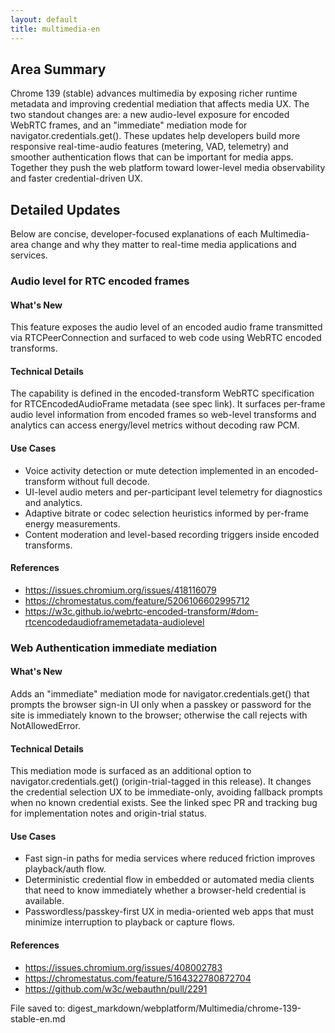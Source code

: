```yaml
---
layout: default
title: multimedia-en
---
```


## Area Summary

Chrome 139 (stable) advances multimedia by exposing richer runtime metadata and improving credential mediation that affects media UX. The two standout changes are: a new audio-level exposure for encoded WebRTC frames, and an "immediate" mediation mode for navigator.credentials.get(). These updates help developers build more responsive real-time-audio features (metering, VAD, telemetry) and smoother authentication flows that can be important for media apps. Together they push the web platform toward lower-level media observability and faster credential-driven UX.

## Detailed Updates

Below are concise, developer-focused explanations of each Multimedia-area change and why they matter to real-time media applications and services.

### Audio level for RTC encoded frames

#### What's New
This feature exposes the audio level of an encoded audio frame transmitted via RTCPeerConnection and surfaced to web code using WebRTC encoded transforms.

#### Technical Details
The capability is defined in the encoded-transform WebRTC specification for RTCEncodedAudioFrame metadata (see spec link). It surfaces per-frame audio level information from encoded frames so web-level transforms and analytics can access energy/level metrics without decoding raw PCM.

#### Use Cases
- Voice activity detection or mute detection implemented in an encoded-transform without full decode.
- UI-level audio meters and per-participant level telemetry for diagnostics and analytics.
- Adaptive bitrate or codec selection heuristics informed by per-frame energy measurements.
- Content moderation and level-based recording triggers inside encoded transforms.

#### References
- https://issues.chromium.org/issues/418116079
- https://chromestatus.com/feature/5206106602995712
- https://w3c.github.io/webrtc-encoded-transform/#dom-rtcencodedaudioframemetadata-audiolevel

### Web Authentication immediate mediation

#### What's New
Adds an "immediate" mediation mode for navigator.credentials.get() that prompts the browser sign-in UI only when a passkey or password for the site is immediately known to the browser; otherwise the call rejects with NotAllowedError.

#### Technical Details
This mediation mode is surfaced as an additional option to navigator.credentials.get() (origin-trial-tagged in this release). It changes the credential selection UX to be immediate-only, avoiding fallback prompts when no known credential exists. See the linked spec PR and tracking bug for implementation notes and origin-trial status.

#### Use Cases
- Fast sign-in paths for media services where reduced friction improves playback/auth flow.
- Deterministic credential flow in embedded or automated media clients that need to know immediately whether a browser-held credential is available.
- Passwordless/passkey-first UX in media-oriented web apps that must minimize interruption to playback or capture flows.

#### References
- https://issues.chromium.org/issues/408002783
- https://chromestatus.com/feature/5164322780872704
- https://github.com/w3c/webauthn/pull/2291

File saved to: digest_markdown/webplatform/Multimedia/chrome-139-stable-en.md
